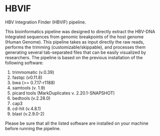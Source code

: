 # HBVIF
HBV Integration Finder (HBVIF) pipeline.

This bioinformatics pipeline was designed to directly extract the HBV-DNA integrated sequences from genomic breakpoints of the host genome (Human Genome).
This pipeline takes as input directly the raw reads, performs the trimming (customizable/skippable), and processes them generating several tab-separated files that can be easily visualized by researchers.
The pipeline is based on the previous installation of the following software:
1) trimmomatic (v.0.39)
2) fastqc (v0.11.8)
3) bwa (>= 0.7.17-r1188)
4) samtools (v. 1.9)
5) picard tools (MarkDuplicates v. 2.20.1-SNAPSHOT)
6) bedtools (v.2.28.0)
7) cap3
8) cd-hit (v.4.8.1)
9) blast (v.2.9.0-2)

Please be sure that all the listed software are installed on your machine before running the pipeline.

